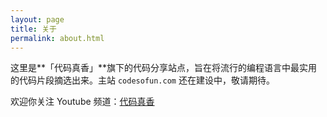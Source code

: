 ```yaml
---
layout: page
title: 关于
permalink: about.html
---
```


这里是**「代码真香」**旗下的代码分享站点，旨在将流行的编程语言中最实用的代码片段摘选出来。主站 `codesofun.com` 还在建设中，敬请期待。

欢迎你关注 Youtube 频道：<a href="https://www.youtube.com/channel/UCmlhPmTdqYhRWwWZWSIBwGw" target="_blank">代码真香</a>